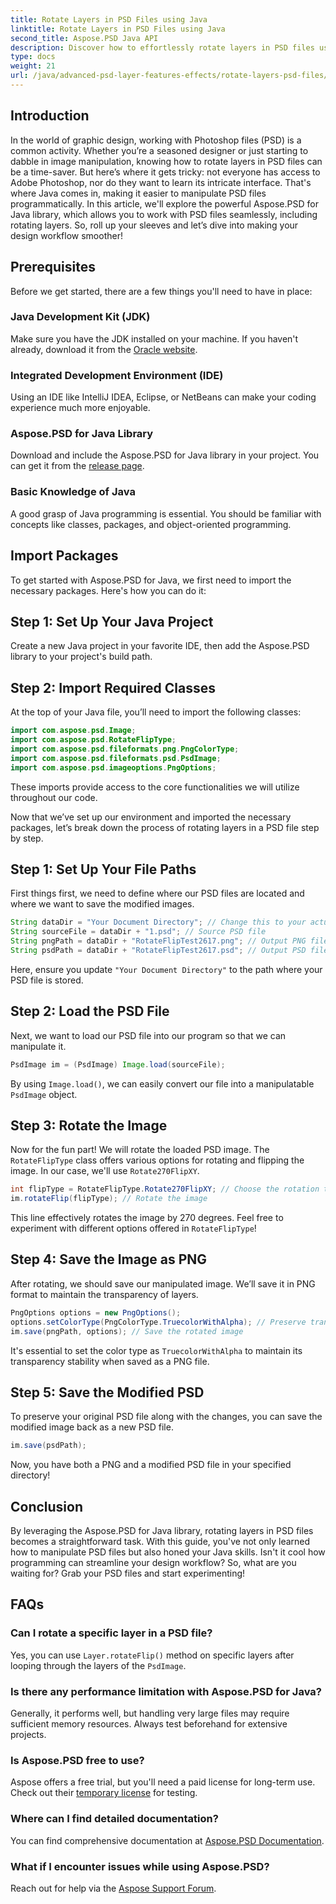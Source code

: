 ```yaml
---
title: Rotate Layers in PSD Files using Java
linktitle: Rotate Layers in PSD Files using Java
second_title: Aspose.PSD Java API
description: Discover how to effortlessly rotate layers in PSD files using Aspose.PSD for Java with this step-by-step guide.
type: docs
weight: 21
url: /java/advanced-psd-layer-features-effects/rotate-layers-psd-files/
---
```

## Introduction
In the world of graphic design, working with Photoshop files (PSD) is a common activity. Whether you’re a seasoned designer or just starting to dabble in image manipulation, knowing how to rotate layers in PSD files can be a time-saver. But here’s where it gets tricky: not everyone has access to Adobe Photoshop, nor do they want to learn its intricate interface. That's where Java comes in, making it easier to manipulate PSD files programmatically. In this article, we'll explore the powerful Aspose.PSD for Java library, which allows you to work with PSD files seamlessly, including rotating layers. So, roll up your sleeves and let’s dive into making your design workflow smoother!
## Prerequisites
Before we get started, there are a few things you'll need to have in place:
### Java Development Kit (JDK)
Make sure you have the JDK installed on your machine. If you haven't already, download it from the [Oracle website](https://www.oracle.com/java/technologies/javase-downloads.html).
### Integrated Development Environment (IDE)
Using an IDE like IntelliJ IDEA, Eclipse, or NetBeans can make your coding experience much more enjoyable.
### Aspose.PSD for Java Library
Download and include the Aspose.PSD for Java library in your project. You can get it from the [release page](https://releases.aspose.com/psd/java/).
### Basic Knowledge of Java
A good grasp of Java programming is essential. You should be familiar with concepts like classes, packages, and object-oriented programming.
## Import Packages
To get started with Aspose.PSD for Java, we first need to import the necessary packages. Here's how you can do it:
## Step 1: Set Up Your Java Project
Create a new Java project in your favorite IDE, then add the Aspose.PSD library to your project's build path.
## Step 2: Import Required Classes
At the top of your Java file, you’ll need to import the following classes:
```java
import com.aspose.psd.Image;
import com.aspose.psd.RotateFlipType;
import com.aspose.psd.fileformats.png.PngColorType;
import com.aspose.psd.fileformats.psd.PsdImage;
import com.aspose.psd.imageoptions.PngOptions;
```
These imports provide access to the core functionalities we will utilize throughout our code. 

Now that we’ve set up our environment and imported the necessary packages, let’s break down the process of rotating layers in a PSD file step by step.
## Step 1: Set Up Your File Paths

First things first, we need to define where our PSD files are located and where we want to save the modified images. 
```java
String dataDir = "Your Document Directory"; // Change this to your actual document directory.
String sourceFile = dataDir + "1.psd"; // Source PSD file
String pngPath = dataDir + "RotateFlipTest2617.png"; // Output PNG file path
String psdPath = dataDir + "RotateFlipTest2617.psd"; // Output PSD file path
```
Here, ensure you update `"Your Document Directory"` to the path where your PSD file is stored.
## Step 2: Load the PSD File

Next, we want to load our PSD file into our program so that we can manipulate it.
```java
PsdImage im = (PsdImage) Image.load(sourceFile);
```
By using `Image.load()`, we can easily convert our file into a manipulatable `PsdImage` object.
## Step 3: Rotate the Image

Now for the fun part! We will rotate the loaded PSD image. The `RotateFlipType` class offers various options for rotating and flipping the image. In our case, we'll use `Rotate270FlipXY`.
```java
int flipType = RotateFlipType.Rotate270FlipXY; // Choose the rotation type
im.rotateFlip(flipType); // Rotate the image
```
This line effectively rotates the image by 270 degrees. Feel free to experiment with different options offered in `RotateFlipType`!
## Step 4: Save the Image as PNG

After rotating, we should save our manipulated image. We’ll save it in PNG format to maintain the transparency of layers.
```java
PngOptions options = new PngOptions();
options.setColorType(PngColorType.TruecolorWithAlpha); // Preserve transparency
im.save(pngPath, options); // Save the rotated image
```
It's essential to set the color type as `TruecolorWithAlpha` to maintain its transparency stability when saved as a PNG file.
## Step 5: Save the Modified PSD

To preserve your original PSD file along with the changes, you can save the modified image back as a new PSD file.
```java
im.save(psdPath);
```
Now, you have both a PNG and a modified PSD file in your specified directory!
## Conclusion
By leveraging the Aspose.PSD for Java library, rotating layers in PSD files becomes a straightforward task. With this guide, you've not only learned how to manipulate PSD files but also honed your Java skills. Isn't it cool how programming can streamline your design workflow? So, what are you waiting for? Grab your PSD files and start experimenting!
## FAQs
### Can I rotate a specific layer in a PSD file?
Yes, you can use `Layer.rotateFlip()` method on specific layers after looping through the layers of the `PsdImage`.
### Is there any performance limitation with Aspose.PSD for Java?
Generally, it performs well, but handling very large files may require sufficient memory resources. Always test beforehand for extensive projects.
### Is Aspose.PSD free to use?
Aspose offers a free trial, but you'll need a paid license for long-term use. Check out their [temporary license](https://purchase.aspose.com/temporary-license/) for testing.
### Where can I find detailed documentation?
You can find comprehensive documentation at [Aspose.PSD Documentation](https://reference.aspose.com/psd/java/).
### What if I encounter issues while using Aspose.PSD?
Reach out for help via the [Aspose Support Forum](https://forum.aspose.com/c/psd/34).
